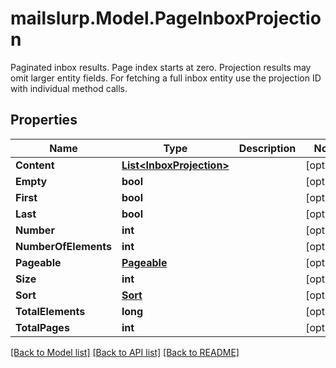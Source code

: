 # mailslurp.Model.PageInboxProjection
Paginated inbox results. Page index starts at zero. Projection results may omit larger entity fields. For fetching a full inbox entity use the projection ID with individual method calls.
## Properties

Name | Type | Description | Notes
------------ | ------------- | ------------- | -------------
**Content** | [**List&lt;InboxProjection&gt;**](InboxProjection.md) |  | [optional] 
**Empty** | **bool** |  | [optional] 
**First** | **bool** |  | [optional] 
**Last** | **bool** |  | [optional] 
**Number** | **int** |  | [optional] 
**NumberOfElements** | **int** |  | [optional] 
**Pageable** | [**Pageable**](Pageable.md) |  | [optional] 
**Size** | **int** |  | [optional] 
**Sort** | [**Sort**](Sort.md) |  | [optional] 
**TotalElements** | **long** |  | [optional] 
**TotalPages** | **int** |  | [optional] 

[[Back to Model list]](../README.md#documentation-for-models) [[Back to API list]](../README.md#documentation-for-api-endpoints) [[Back to README]](../README.md)

